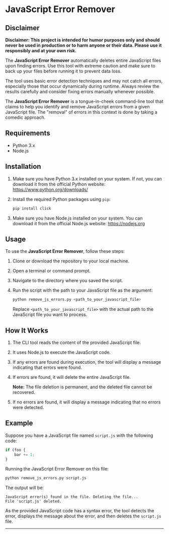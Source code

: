 # JavaScript Error Remover

## Disclaimer

**Disclaimer: This project is intended for humor purposes only and should never be used in production or to harm anyone or their data. Please use it responsibly and at your own risk.**

The **JavaScript Error Remover** automatically deletes entire JavaScript files upon finding errors. Use this tool with extreme caution and make sure to back up your files before running it to prevent data loss.

The tool uses basic error detection techniques and may not catch all errors, especially those that occur dynamically during runtime. Always review the results carefully and consider fixing errors manually whenever possible.

The **JavaScript Error Remover** is a tongue-in-cheek command-line tool that claims to help you identify and remove JavaScript errors from a given JavaScript file. The "removal" of errors in this context is done by taking a comedic approach.


## Requirements

- Python 3.x
- Node.js

## Installation

1. Make sure you have Python 3.x installed on your system. If not, you can download it from the official Python website: https://www.python.org/downloads/

2. Install the required Python packages using `pip`:

   ```bash
   pip install click
   ```

3. Make sure you have Node.js installed on your system. You can download it from the official Node.js website: https://nodejs.org

## Usage

To use the **JavaScript Error Remover**, follow these steps:

1. Clone or download the repository to your local machine.

2. Open a terminal or command prompt.

3. Navigate to the directory where you saved the script.

4. Run the script with the path to your JavaScript file as the argument:

   ```bash
   python remove_js_errors.py <path_to_your_javascript_file>
   ```

   Replace `<path_to_your_javascript_file>` with the actual path to the JavaScript file you want to process.

## How It Works

1. The CLI tool reads the content of the provided JavaScript file.

2. It uses Node.js to execute the JavaScript code.

3. If any errors are found during execution, the tool will display a message indicating that errors were found.

4. If errors are found, it will delete the entire JavaScript file.

   **Note:** The file deletion is permanent, and the deleted file cannot be recovered.

5. If no errors are found, it will display a message indicating that no errors were detected.

## Example

Suppose you have a JavaScript file named `script.js` with the following code:

```javascript
if (foo {
    bar += 1;
}
```

Running the JavaScript Error Remover on this file:

```bash
python remove_js_errors.py script.js
```

The output will be:

```
JavaScript error(s) found in the file. Deleting the file...
File 'script.js' deleted.
```

As the provided JavaScript code has a syntax error, the tool detects the error, displays the message about the error, and then deletes the `script.js` file.

---
